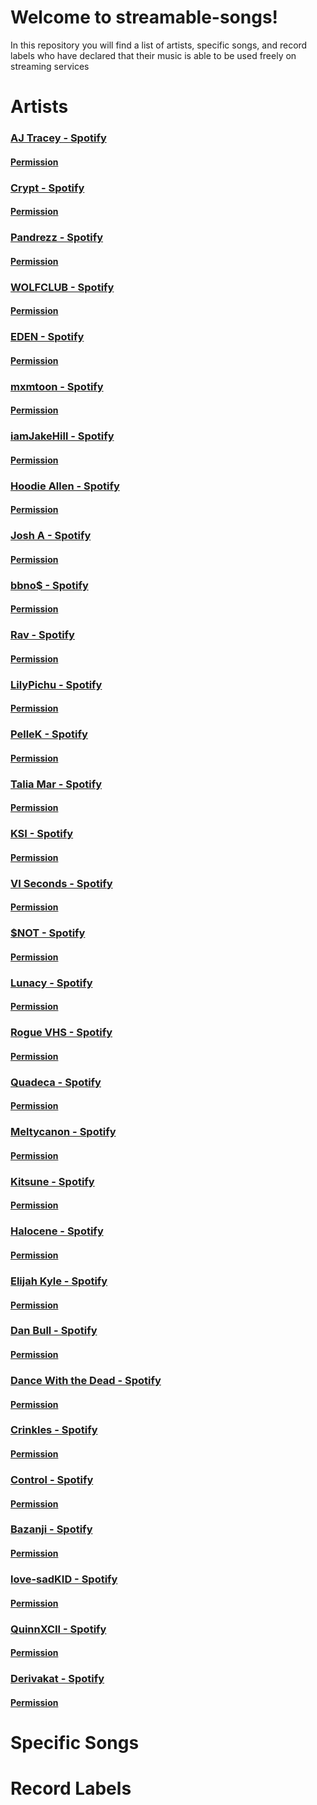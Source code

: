 # Welcome to streamable-songs!

In this repository you will find a list of artists, specific songs, and record labels who have declared that their music is able to be used freely on streaming services


# Artists

### [AJ Tracey - Spotify](https://open.spotify.com/artist/4Xi6LSfFqv26XgP9NKN26U?si=9hO-gJJWSbCV8RQLOyJwWQ)
#### [Permission](https://twitter.com/ajtracey/status/1271066936781258753)

### [Crypt - Spotify]()   
#### [Permission]()

### [Pandrezz - Spotify]()   
#### [Permission]()

### [WOLFCLUB - Spotify]()   
#### [Permission]()

### [EDEN - Spotify]()   
#### [Permission]()

### [mxmtoon - Spotify]()   
#### [Permission]()

### [iamJakeHill - Spotify]()   
#### [Permission]()

### [Hoodie Allen - Spotify]()   
#### [Permission]()

### [Josh A - Spotify]()   
#### [Permission]()

### [bbno$ - Spotify]()   
#### [Permission]()

### [Rav - Spotify]()   
#### [Permission]()

### [LilyPichu - Spotify]()   
#### [Permission]()

### [PelleK - Spotify]()   
#### [Permission]()

### [Talia Mar - Spotify]()   
#### [Permission]()

### [KSI - Spotify]()   
#### [Permission]()

### [VI Seconds - Spotify]()   
#### [Permission]()

### [$NOT - Spotify]()   
#### [Permission]()

### [Lunacy - Spotify]()   
#### [Permission]()

### [Rogue VHS - Spotify]()   
#### [Permission]()

### [Quadeca - Spotify]()   
#### [Permission]()

### [Meltycanon - Spotify]()   
#### [Permission]()

### [Kitsune - Spotify]()   
#### [Permission]()

### [Halocene - Spotify]()   
#### [Permission]()

### [Elijah Kyle - Spotify]()   
#### [Permission]()

### [Dan Bull - Spotify]()   
#### [Permission]()

### [Dance With the Dead - Spotify]()   
#### [Permission]()

### [Crinkles - Spotify]()   
#### [Permission]()

### [Control - Spotify]()   
#### [Permission]()

### [Bazanji - Spotify]()   
#### [Permission]()

### [love-sadKID - Spotify]()   
#### [Permission]()

### [QuinnXCII - Spotify]()   
#### [Permission]()

### [Derivakat - Spotify]()   
#### [Permission]()

# Specific Songs

#  Record Labels
